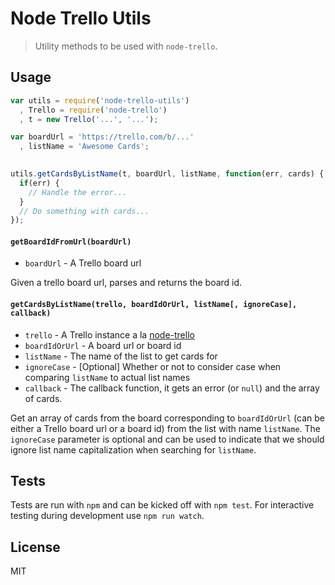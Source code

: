 
# Node Trello Utils

> Utility methods to be used with `node-trello`.


## Usage

```javascript
var utils = require('node-trello-utils')
  , Trello = require('node-trello')
  , t = new Trello('...', '...');

var boardUrl = 'https://trello.com/b/...'
  , listName = 'Awesome Cards';
  

utils.getCardsByListName(t, boardUrl, listName, function(err, cards) {
  if(err) {
    // Handle the error...
  }
  // Do something with cards...
});
```

#### `getBoardIdFromUrl(boardUrl)`
- `boardUrl` - A Trello board url

Given a trello board url, parses and returns the board id.

#### `getCardsByListName(trello, boardIdOrUrl, listName[, ignoreCase], callback)`
- `trello` - A Trello instance a la
  [node-trello](https://github.com/adunkman/node-trello)
- `boardIdOrUrl` - A board url or board id
- `listName` - The name of the list to get cards for
- `ignoreCase` - [Optional] Whether or not to consider case when comparing
  `listName` to actual list names
- `callback` - The callback function, it gets an error (or `null`) and the array
  of cards.

Get an array of cards from the board corresponding to `boardIdOrUrl` (can be
either a Trello board url or a board id) from the list with name `listName`. The
`ignoreCase` parameter is optional and can be used to indicate that we should
ignore list name capitalization when searching for `listName`.


## Tests

Tests are run with `npm` and can be kicked off with `npm test`. For interactive
testing during development use `npm run watch`.


## License

MIT
